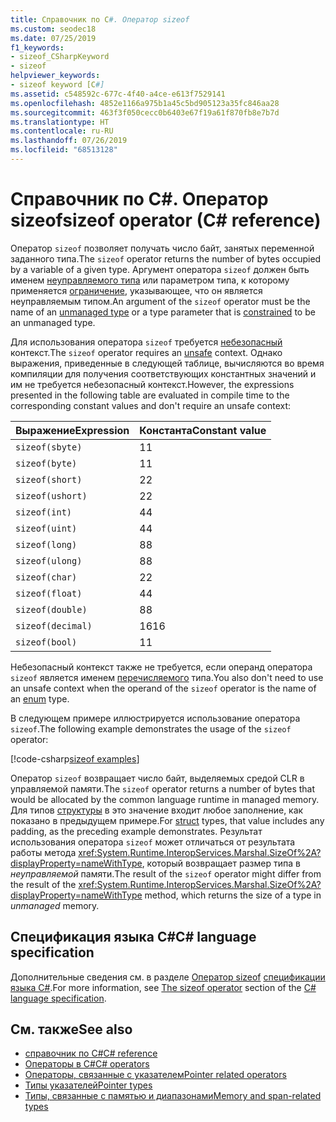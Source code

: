 ```yaml
---
title: Справочник по C#. Оператор sizeof
ms.custom: seodec18
ms.date: 07/25/2019
f1_keywords:
- sizeof_CSharpKeyword
- sizeof
helpviewer_keywords:
- sizeof keyword [C#]
ms.assetid: c548592c-677c-4f40-a4ce-e613f7529141
ms.openlocfilehash: 4852e1166a975b1a45c5bd905123a35fc846aa28
ms.sourcegitcommit: 463f3f050cecc0b6403e67f19a61f870fb8e7b7d
ms.translationtype: HT
ms.contentlocale: ru-RU
ms.lasthandoff: 07/26/2019
ms.locfileid: "68513128"
---
```

# <a name="sizeof-operator-c-reference"></a><span data-ttu-id="56042-102">Справочник по C#. Оператор sizeof</span><span class="sxs-lookup"><span data-stu-id="56042-102">sizeof operator (C# reference)</span></span>

<span data-ttu-id="56042-103">Оператор `sizeof` позволяет получать число байт, занятых переменной заданного типа.</span><span class="sxs-lookup"><span data-stu-id="56042-103">The `sizeof` operator returns the number of bytes occupied by a variable of a given type.</span></span> <span data-ttu-id="56042-104">Аргумент оператора `sizeof` должен быть именем [неуправляемого типа](../builtin-types/unmanaged-types.md) или параметром типа, к которому применяется [ограничение](../../programming-guide/generics/constraints-on-type-parameters.md#unmanaged-constraint), указывающее, что он является неуправляемым типом.</span><span class="sxs-lookup"><span data-stu-id="56042-104">An argument of the `sizeof` operator must be the name of an [unmanaged type](../builtin-types/unmanaged-types.md) or a type parameter that is [constrained](../../programming-guide/generics/constraints-on-type-parameters.md#unmanaged-constraint) to be an unmanaged type.</span></span>

<span data-ttu-id="56042-105">Для использования оператора `sizeof` требуется [небезопасный](../keywords/unsafe.md) контекст.</span><span class="sxs-lookup"><span data-stu-id="56042-105">The `sizeof` operator requires an [unsafe](../keywords/unsafe.md) context.</span></span> <span data-ttu-id="56042-106">Однако выражения, приведенные в следующей таблице, вычисляются во время компиляции для получения соответствующих константных значений и им не требуется небезопасный контекст.</span><span class="sxs-lookup"><span data-stu-id="56042-106">However, the expressions presented in the following table are evaluated in compile time to the corresponding constant values and don't require an unsafe context:</span></span>

|<span data-ttu-id="56042-107">Выражение</span><span class="sxs-lookup"><span data-stu-id="56042-107">Expression</span></span>|<span data-ttu-id="56042-108">Константа</span><span class="sxs-lookup"><span data-stu-id="56042-108">Constant value</span></span>|
|---------|---------------|
|`sizeof(sbyte)`|<span data-ttu-id="56042-109">1</span><span class="sxs-lookup"><span data-stu-id="56042-109">1</span></span>|
|`sizeof(byte)`|<span data-ttu-id="56042-110">1</span><span class="sxs-lookup"><span data-stu-id="56042-110">1</span></span>|
|`sizeof(short)`|<span data-ttu-id="56042-111">2</span><span class="sxs-lookup"><span data-stu-id="56042-111">2</span></span>|
|`sizeof(ushort)`|<span data-ttu-id="56042-112">2</span><span class="sxs-lookup"><span data-stu-id="56042-112">2</span></span>|
|`sizeof(int)`|<span data-ttu-id="56042-113">4</span><span class="sxs-lookup"><span data-stu-id="56042-113">4</span></span>|
|`sizeof(uint)`|<span data-ttu-id="56042-114">4</span><span class="sxs-lookup"><span data-stu-id="56042-114">4</span></span>|
|`sizeof(long)`|<span data-ttu-id="56042-115">8</span><span class="sxs-lookup"><span data-stu-id="56042-115">8</span></span>|
|`sizeof(ulong)`|<span data-ttu-id="56042-116">8</span><span class="sxs-lookup"><span data-stu-id="56042-116">8</span></span>|
|`sizeof(char)`|<span data-ttu-id="56042-117">2</span><span class="sxs-lookup"><span data-stu-id="56042-117">2</span></span>|
|`sizeof(float)`|<span data-ttu-id="56042-118">4</span><span class="sxs-lookup"><span data-stu-id="56042-118">4</span></span>|
|`sizeof(double)`|<span data-ttu-id="56042-119">8</span><span class="sxs-lookup"><span data-stu-id="56042-119">8</span></span>|
|`sizeof(decimal)`|<span data-ttu-id="56042-120">16</span><span class="sxs-lookup"><span data-stu-id="56042-120">16</span></span>|
|`sizeof(bool)`|<span data-ttu-id="56042-121">1</span><span class="sxs-lookup"><span data-stu-id="56042-121">1</span></span>|

<span data-ttu-id="56042-122">Небезопасный контекст также не требуется, если операнд оператора `sizeof` является именем [перечисляемого](../keywords/enum.md) типа.</span><span class="sxs-lookup"><span data-stu-id="56042-122">You also don't need to use an unsafe context when the operand of the `sizeof` operator is the name of an [enum](../keywords/enum.md) type.</span></span>

<span data-ttu-id="56042-123">В следующем примере иллюстрируется использование оператора `sizeof`.</span><span class="sxs-lookup"><span data-stu-id="56042-123">The following example demonstrates the usage of the `sizeof` operator:</span></span>

[!code-csharp[sizeof examples](~/samples/csharp/language-reference/operators/SizeOfOperator.cs)]

<span data-ttu-id="56042-124">Оператор `sizeof` возвращает число байт, выделяемых средой CLR в управляемой памяти.</span><span class="sxs-lookup"><span data-stu-id="56042-124">The `sizeof` operator returns a number of bytes that would be allocated by the common language runtime in managed memory.</span></span> <span data-ttu-id="56042-125">Для типов [структуры](../keywords/struct.md) в это значение входит любое заполнение, как показано в предыдущем примере.</span><span class="sxs-lookup"><span data-stu-id="56042-125">For [struct](../keywords/struct.md) types, that value includes any padding, as the preceding example demonstrates.</span></span> <span data-ttu-id="56042-126">Результат использования оператора `sizeof` может отличаться от результата работы метода <xref:System.Runtime.InteropServices.Marshal.SizeOf%2A?displayProperty=nameWithType>, который возвращает размер типа в *неуправляемой* памяти.</span><span class="sxs-lookup"><span data-stu-id="56042-126">The result of the `sizeof` operator might differ from the result of the <xref:System.Runtime.InteropServices.Marshal.SizeOf%2A?displayProperty=nameWithType> method, which returns the size of a type in *unmanaged* memory.</span></span>

## <a name="c-language-specification"></a><span data-ttu-id="56042-127">Спецификация языка C#</span><span class="sxs-lookup"><span data-stu-id="56042-127">C# language specification</span></span>

<span data-ttu-id="56042-128">Дополнительные сведения см. в разделе [Оператор sizeof](~/_csharplang/spec/unsafe-code.md#the-sizeof-operator) [спецификации языка C#](~/_csharplang/spec/introduction.md).</span><span class="sxs-lookup"><span data-stu-id="56042-128">For more information, see [The sizeof operator](~/_csharplang/spec/unsafe-code.md#the-sizeof-operator) section of the [C# language specification](~/_csharplang/spec/introduction.md).</span></span>

## <a name="see-also"></a><span data-ttu-id="56042-129">См. также</span><span class="sxs-lookup"><span data-stu-id="56042-129">See also</span></span>

- [<span data-ttu-id="56042-130">справочник по C#</span><span class="sxs-lookup"><span data-stu-id="56042-130">C# reference</span></span>](../index.md)
- [<span data-ttu-id="56042-131">Операторы в C#</span><span class="sxs-lookup"><span data-stu-id="56042-131">C# operators</span></span>](index.md)
- [<span data-ttu-id="56042-132">Операторы, связанные с указателем</span><span class="sxs-lookup"><span data-stu-id="56042-132">Pointer related operators</span></span>](pointer-related-operators.md)
- [<span data-ttu-id="56042-133">Типы указателей</span><span class="sxs-lookup"><span data-stu-id="56042-133">Pointer types</span></span>](../../programming-guide/unsafe-code-pointers/pointer-types.md)
- [<span data-ttu-id="56042-134">Типы, связанные с памятью и диапазонами</span><span class="sxs-lookup"><span data-stu-id="56042-134">Memory and span-related types</span></span>](../../../standard/memory-and-spans/index.md)
